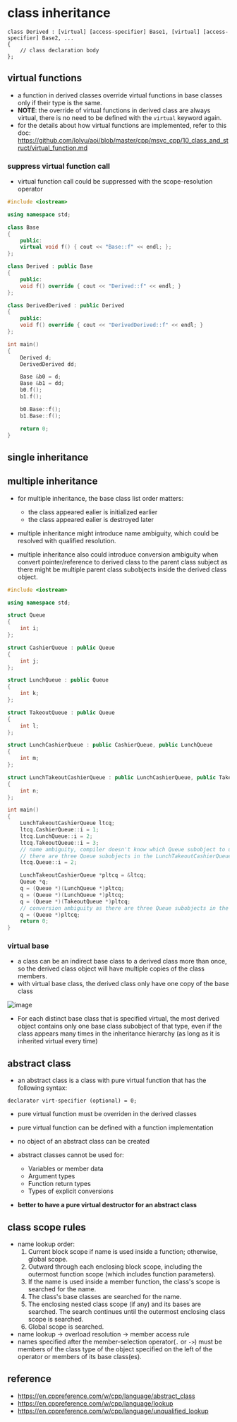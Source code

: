 # class inheritance

```
class Derived : [virtual] [access-specifier] Base1, [virtual] [access-specifier] Base2, ...
{
    // class declaration body
};
```

## virtual functions
* a function in derived classes override virtual functions in base classes only if their type is the same.
* **NOTE**: the override of virtual functions in derived class are always virtual, there is no need to be defined with the `virtual` keyword again.
* for the details about how virtual functions are implemented, refer to this doc: https://github.com/lolyu/aoi/blob/master/cpp/msvc_cpp/10_class_and_struct/virtual_function.md

### suppress virtual function call
* virtual function call could be suppressed with the scope-resolution operator
```cpp
#include <iostream>

using namespace std;

class Base
{
    public:
    virtual void f() { cout << "Base::f" << endl; };
};

class Derived : public Base
{
    public:
    void f() override { cout << "Derived::f" << endl; }
};

class DerivedDerived : public Derived
{
    public:
    void f() override { cout << "DerivedDerived::f" << endl; }
};

int main()
{
    Derived d;
    DerivedDerived dd;

    Base &b0 = d;
    Base &b1 = dd;
    b0.f();
    b1.f();

    b0.Base::f();
    b1.Base::f();

    return 0;
}
```

## single inheritance
## multiple inheritance
* for multiple inheritance, the base class list order matters:
    * the class appeared ealier is initialized earlier
    * the class appeared ealier is destroyed later

* multiple inheritance might introduce name ambiguity, which could be resolved with qualified resolution.
* multiple inheritance also could introduce conversion ambiguity when convert pointer/reference to derived class to the parent class subject as there might be multiple parent class subobjects inside the derived class object.
```cpp
#include <iostream>

using namespace std;

struct Queue
{
    int i;
};

struct CashierQueue : public Queue
{
    int j;
};

struct LunchQueue : public Queue
{
    int k;
};

struct TakeoutQueue : public Queue
{
    int l;
};

struct LunchCashierQueue : public CashierQueue, public LunchQueue
{
    int m;
};

struct LunchTakeoutCashierQueue : public LunchCashierQueue, public TakeoutQueue
{
    int n;
};

int main()
{
    LunchTakeoutCashierQueue ltcq;
    ltcq.CashierQueue::i = 1;
    ltcq.LunchQueue::i = 2;
    ltcq.TakeoutQueue::i = 3;
    // name ambiguity, compiler doesn't know which Queue subobject to use
    // there are three Queue subobjects in the LunchTakeoutCashierQueue object
    ltcq.Queue::i = 2;

    LunchTakeoutCashierQueue *pltcq = &ltcq;
    Queue *q;
    q = (Queue *)(LunchQueue *)pltcq;
    q = (Queue *)(LunchQueue *)pltcq;
    q = (Queue *)(TakeoutQueue *)pltcq;
    // conversion ambiguity as there are three Queue subobjects in the LunchTakeoutCashierQueue object
    q = (Queue *)pltcq;
    return 0;
}
```

### virtual base
* a class can be an indirect base class to a derived class more than once, so the derived class object will have multiple copies of the class members.
* with virtual base class, the derived class only have one copy of the base class

![image](https://github.com/lolyu/aoi/assets/35479537/771e441a-0a32-4b21-8aef-29464c0ed61c)

* For each distinct base class that is specified virtual, the most derived object contains only one base class subobject of that type, even if the class appears many times in the inheritance hierarchy (as long as it is inherited virtual every time)

## abstract class
* an abstract class is a class with pure virtual function that has the following syntax:
```
declarator virt-specifier ﻿(optional) = 0;
```
* pure virtual function must be overriden in the derived classes
* pure virtual function can be defined with a function implementation
* no object of an abstract class can be created
* abstract classes cannot be used for:
    * Variables or member data
    * Argument types
    * Function return types
    * Types of explicit conversions

* **better to have a pure virtual destructor for an abstract class**

## class scope rules
* name lookup order:
    1. Current block scope if name is used inside a function; otherwise, global scope.
    2. Outward through each enclosing block scope, including the outermost function scope (which includes function parameters).
    3. If the name is used inside a member function, the class's scope is searched for the name.
    4. The class's base classes are searched for the name.
    5. The enclosing nested class scope (if any) and its bases are searched. The search continues until the outermost enclosing class scope is searched.
    6. Global scope is searched.
* name lookup -> overload resolution -> member access rule
* names specified after the member-selection operator(`.` or `->`) must be members of the class type of the object specified on the left of the operator or members of its base class(es).

## reference
* https://en.cppreference.com/w/cpp/language/abstract_class
* https://en.cppreference.com/w/cpp/language/lookup
* https://en.cppreference.com/w/cpp/language/unqualified_lookup

